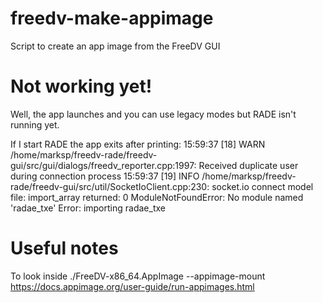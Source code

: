 # freedv-make-appimage
Script to create an app image from the FreeDV GUI

# Not working yet!
Well, the app launches and you can use legacy modes but RADE isn't running yet.

If I start RADE the app exits after printing:
15:59:37 [18] WARN /home/marksp/freedv-rade/freedv-gui/src/gui/dialogs/freedv_reporter.cpp:1997: Received duplicate user during connection process
15:59:37 [19] INFO /home/marksp/freedv-rade/freedv-gui/src/util/SocketIoClient.cpp:230: socket.io connect
model file: 
import_array returned: 0
ModuleNotFoundError: No module named 'radae_txe'
Error: importing radae_txe


# Useful notes

To look inside ./FreeDV-x86_64.AppImage --appimage-mount 
https://docs.appimage.org/user-guide/run-appimages.html
